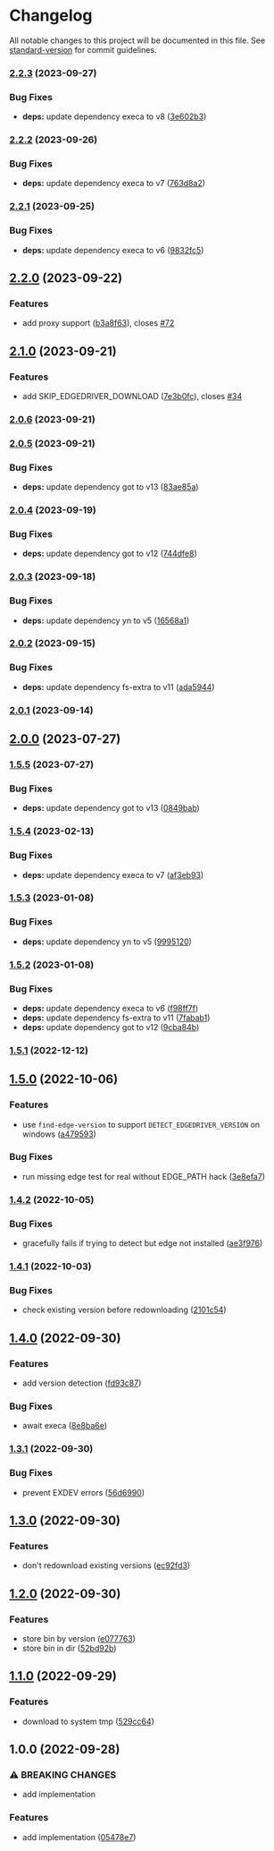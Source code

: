 # Changelog

All notable changes to this project will be documented in this file. See [standard-version](https://github.com/conventional-changelog/standard-version) for commit guidelines.

### [2.2.3](https://github.com/CrowdStrike/browser-webdriver-downloader/compare/v2.2.2...v2.2.3) (2023-09-27)


### Bug Fixes

* **deps:** update dependency execa to v8 ([3e602b3](https://github.com/CrowdStrike/browser-webdriver-downloader/commit/3e602b3c1d73330b43dffa5350ce0f7a20855c69))

### [2.2.2](https://github.com/CrowdStrike/browser-webdriver-downloader/compare/v2.2.1...v2.2.2) (2023-09-26)


### Bug Fixes

* **deps:** update dependency execa to v7 ([763d8a2](https://github.com/CrowdStrike/browser-webdriver-downloader/commit/763d8a208a9f8bc24cc332543a8aa1ea48a76db2))

### [2.2.1](https://github.com/CrowdStrike/browser-webdriver-downloader/compare/v2.2.0...v2.2.1) (2023-09-25)


### Bug Fixes

* **deps:** update dependency execa to v6 ([9832fc5](https://github.com/CrowdStrike/browser-webdriver-downloader/commit/9832fc5986318a53f448a69f103b8af2e29d4bbb))

## [2.2.0](https://github.com/CrowdStrike/browser-webdriver-downloader/compare/v2.1.0...v2.2.0) (2023-09-22)


### Features

* add proxy support ([b3a8f63](https://github.com/CrowdStrike/browser-webdriver-downloader/commit/b3a8f63d2ec23305275d53f6f16013d996356399)), closes [#72](https://github.com/CrowdStrike/browser-webdriver-downloader/issues/72)

## [2.1.0](https://github.com/CrowdStrike/browser-webdriver-downloader/compare/v2.0.6...v2.1.0) (2023-09-21)


### Features

* add SKIP_EDGEDRIVER_DOWNLOAD ([7e3b0fc](https://github.com/CrowdStrike/browser-webdriver-downloader/commit/7e3b0fcbd023c095f1fbfa5afcae2974cbaacebb)), closes [#34](https://github.com/CrowdStrike/browser-webdriver-downloader/issues/34)

### [2.0.6](https://github.com/CrowdStrike/browser-webdriver-downloader/compare/v2.0.5...v2.0.6) (2023-09-21)

### [2.0.5](https://github.com/CrowdStrike/browser-webdriver-downloader/compare/v2.0.4...v2.0.5) (2023-09-21)


### Bug Fixes

* **deps:** update dependency got to v13 ([83ae85a](https://github.com/CrowdStrike/browser-webdriver-downloader/commit/83ae85a92befba1efff45f8a76b10b806d391c0a))

### [2.0.4](https://github.com/CrowdStrike/browser-webdriver-downloader/compare/v2.0.3...v2.0.4) (2023-09-19)


### Bug Fixes

* **deps:** update dependency got to v12 ([744dfe8](https://github.com/CrowdStrike/browser-webdriver-downloader/commit/744dfe8760fcef85a92bfe4679c6b60f13defdbf))

### [2.0.3](https://github.com/CrowdStrike/browser-webdriver-downloader/compare/v2.0.2...v2.0.3) (2023-09-18)


### Bug Fixes

* **deps:** update dependency yn to v5 ([16568a1](https://github.com/CrowdStrike/browser-webdriver-downloader/commit/16568a13698fb810df43c7730389e692e462ed26))

### [2.0.2](https://github.com/CrowdStrike/browser-webdriver-downloader/compare/v2.0.1...v2.0.2) (2023-09-15)


### Bug Fixes

* **deps:** update dependency fs-extra to v11 ([ada5944](https://github.com/CrowdStrike/browser-webdriver-downloader/commit/ada5944038a29479362a6329771bf33adc931b4b))

### [2.0.1](https://github.com/CrowdStrike/browser-webdriver-downloader/compare/v2.0.0...v2.0.1) (2023-09-14)

## [2.0.0](https://github.com/CrowdStrike/browser-webdriver-downloader/compare/v1.5.5...v2.0.0) (2023-07-27)

### [1.5.5](https://github.com/CrowdStrike/browser-webdriver-downloader/compare/v1.5.4...v1.5.5) (2023-07-27)


### Bug Fixes

* **deps:** update dependency got to v13 ([0849bab](https://github.com/CrowdStrike/browser-webdriver-downloader/commit/0849bab058582ef5bf2bcd9b1ce6066950c70eb1))

### [1.5.4](https://github.com/CrowdStrike/browser-webdriver-downloader/compare/v1.5.3...v1.5.4) (2023-02-13)


### Bug Fixes

* **deps:** update dependency execa to v7 ([af3eb93](https://github.com/CrowdStrike/browser-webdriver-downloader/commit/af3eb93ad716daaf3516fede0496700505ab6e4b))

### [1.5.3](https://github.com/CrowdStrike/browser-webdriver-downloader/compare/v1.5.2...v1.5.3) (2023-01-08)


### Bug Fixes

* **deps:** update dependency yn to v5 ([9995120](https://github.com/CrowdStrike/browser-webdriver-downloader/commit/99951201a2905e58ddf95d561132ebc2e3bc24d0))

### [1.5.2](https://github.com/CrowdStrike/browser-webdriver-downloader/compare/v1.5.1...v1.5.2) (2023-01-08)


### Bug Fixes

* **deps:** update dependency execa to v6 ([f98ff7f](https://github.com/CrowdStrike/browser-webdriver-downloader/commit/f98ff7f96de2f7e4cb330922a52bf02fdfbccd01))
* **deps:** update dependency fs-extra to v11 ([7fabab1](https://github.com/CrowdStrike/browser-webdriver-downloader/commit/7fabab1a503a0eb8d9de3d07a23728bfc0badd7a))
* **deps:** update dependency got to v12 ([9cba84b](https://github.com/CrowdStrike/browser-webdriver-downloader/commit/9cba84b67f5e45dc1683cbb2e82f051a837d00f7))

### [1.5.1](https://github.com/CrowdStrike/browser-webdriver-downloader/compare/v1.5.0...v1.5.1) (2022-12-12)

## [1.5.0](https://github.com/CrowdStrike/browser-webdriver-downloader/compare/v1.4.2...v1.5.0) (2022-10-06)


### Features

* use `find-edge-version` to support `DETECT_EDGEDRIVER_VERSION` on windows ([a479593](https://github.com/CrowdStrike/browser-webdriver-downloader/commit/a4795934ec239b29423c193b760789111f795121))


### Bug Fixes

* run missing edge test for real without EDGE_PATH hack ([3e8efa7](https://github.com/CrowdStrike/browser-webdriver-downloader/commit/3e8efa72d640ad4e27f529b0181d20abd0de3471))

### [1.4.2](https://github.com/CrowdStrike/browser-webdriver-downloader/compare/v1.4.1...v1.4.2) (2022-10-05)


### Bug Fixes

* gracefully fails if trying to detect but edge not installed ([ae3f976](https://github.com/CrowdStrike/browser-webdriver-downloader/commit/ae3f97642904162ceed614b35a3e553416bfdfcd))

### [1.4.1](https://github.com/CrowdStrike/browser-webdriver-downloader/compare/v1.4.0...v1.4.1) (2022-10-03)


### Bug Fixes

* check existing version before redownloading ([2101c54](https://github.com/CrowdStrike/browser-webdriver-downloader/commit/2101c54ffa73be6390d0e3be276126b5afb8efa9))

## [1.4.0](https://github.com/CrowdStrike/browser-webdriver-downloader/compare/v1.3.1...v1.4.0) (2022-09-30)


### Features

* add version detection ([fd93c87](https://github.com/CrowdStrike/browser-webdriver-downloader/commit/fd93c8708c9753d33400097f21e50a5338b45798))


### Bug Fixes

* await execa ([8e8ba6e](https://github.com/CrowdStrike/browser-webdriver-downloader/commit/8e8ba6e71205d1743f0b0847a447ef34ea090893))

### [1.3.1](https://github.com/CrowdStrike/browser-webdriver-downloader/compare/v1.3.0...v1.3.1) (2022-09-30)


### Bug Fixes

* prevent EXDEV errors ([56d6990](https://github.com/CrowdStrike/browser-webdriver-downloader/commit/56d69908c1cf07844fbf87332866df74f94f5c7d))

## [1.3.0](https://github.com/CrowdStrike/browser-webdriver-downloader/compare/v1.2.0...v1.3.0) (2022-09-30)


### Features

* don't redownload existing versions ([ec92fd3](https://github.com/CrowdStrike/browser-webdriver-downloader/commit/ec92fd3610b5065aa8ed6657334b5e975b7932da))

## [1.2.0](https://github.com/CrowdStrike/browser-webdriver-downloader/compare/v1.1.0...v1.2.0) (2022-09-30)


### Features

* store bin by version ([e077763](https://github.com/CrowdStrike/browser-webdriver-downloader/commit/e0777635bb6a20e9dc31535fc66a70852abbf116))
* store bin in dir ([52bd92b](https://github.com/CrowdStrike/browser-webdriver-downloader/commit/52bd92b82ff4f97aecdbe360921402a514129487))

## [1.1.0](https://github.com/CrowdStrike/browser-webdriver-downloader/compare/v1.0.0...v1.1.0) (2022-09-29)


### Features

* download to system tmp ([529cc64](https://github.com/CrowdStrike/browser-webdriver-downloader/commit/529cc64af5c1967f2e456ccf09c4132eca1fd555))

## 1.0.0 (2022-09-28)


### ⚠ BREAKING CHANGES

* add implementation

### Features

* add implementation ([05478e7](https://github.com/CrowdStrike/browser-webdriver-downloader/commit/05478e720b26a20bcc6e89a1f39cf2315cd0a287))
